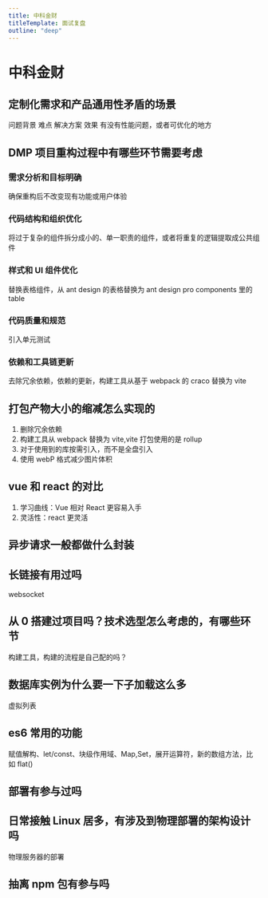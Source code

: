 ```yaml
---
title: 中科金财
titleTemplate: 面试复盘
outline: "deep"
---
```


# 中科金财

## 定制化需求和产品通用性矛盾的场景

问题背景
难点
解决方案
效果
有没有性能问题，或者可优化的地方

## DMP 项目重构过程中有哪些环节需要考虑

### 需求分析和目标明确

确保重构后不改变现有功能或用户体验

### 代码结构和组织优化

将过于复杂的组件拆分成小的、单一职责的组件，或者将重复的逻辑提取成公共组件

### 样式和 UI 组件优化

替换表格组件，从 ant design 的表格替换为 ant design pro components 里的 table

### 代码质量和规范

引入单元测试

### 依赖和工具链更新

去除冗余依赖，依赖的更新，构建工具从基于 webpack 的 craco 替换为 vite

## 打包产物大小的缩减怎么实现的

1. 删除冗余依赖
2. 构建工具从 webpack 替换为 vite,vite 打包使用的是 rollup
3. 对于使用到的库按需引入，而不是全盘引入
4. 使用 webP 格式减少图片体积

## vue 和 react 的对比

1. 学习曲线：Vue 相对 React 更容易入手
2. 灵活性：react 更灵活

## 异步请求一般都做什么封装

## 长链接有用过吗

websocket

## 从 0 搭建过项目吗？技术选型怎么考虑的，有哪些环节

构建工具，构建的流程是自己配的吗？

## 数据库实例为什么要一下子加载这么多

虚拟列表

## es6 常用的功能

赋值解构、let/const、块级作用域、Map,Set，展开运算符，新的数组方法，比如 flat()

## 部署有参与过吗

## 日常接触 Linux 居多，有涉及到物理部署的架构设计吗

物理服务器的部署

## 抽离 npm 包有参与吗
